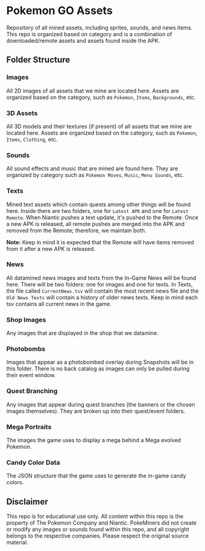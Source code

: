 # Pokemon GO Assets

Repository of all mined assets, including sprites, sounds, and news items. This repo is organized based on category and is a combination of downloaded/remote assets and assets found inside the APK.

## Folder Structure

### Images

All 2D images of all assets that we mine are located here. Assets are organized based on the category, such as `Pokemon`, `Items`, `Backgrounds`, etc.

### 3D Assets

All 3D models and their textures (if present) of all assets that we mine are located here. Assets are organized based on the category, such as `Pokemon`, `Items`, `Clothing`, etc.

### Sounds

All sound effects and music that are mined are found here. They are organized by category such as `Pokemon Moves`, `Music`, `Menu Sounds`, etc.

### Texts

Mined text assets which contain quests among other things will be found here. Inside there are two folders, one for `Latest APK` and one for `Latest Remote`. When Niantic pushes a text update, it's pushed to the Remote. Once a new APK is released, all remote pushes are merged into the APK and removed from the Remote; therefore, we maintain both.

**Note:** Keep in mind it is expected that the Remote will have items removed from it after a new APK is released.

### News

All datamined news images and texts from the In-Game News will be found here. There will be two folders: one for images and one for texts. In Texts, the file called `CurrentNews.tsv` will contain the most recent news file and the `Old News Texts` will contain a history of older news texts. Keep in mind each tsv contains all current news in the game.

### Shop Images

Any images that are displayed in the shop that we datamine.

### Photobombs

Images that appear as a photobombed overlay during Snapshots will be in this folder. There is no back catalog as images can only be pulled during their event window.

### Quest Branching

Any images that appear during quest branches (the banners or the chosen images themselves). They are broken up into their quest/event folders.

### Mega Portraits

The images the game uses to display a mega behind a Mega evolved Pokemon.

### Candy Color Data

The JSON structure that the game uses to generate the in-game candy colors.

## Disclaimer

This repo is for educational use only. All content within this repo is the property of The Pokemon Company and Niantic. PokeMiners did not create or modify any images or sounds found within this repo, and all copyright belongs to the respective companies. Please respect the original source material.
